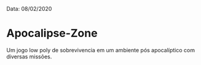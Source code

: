 Data: 08/02/2020
# Apocalipse-Zone
Um jogo low poly de sobrevivencia em um ambiente pós apocalíptico com diversas missões. 
